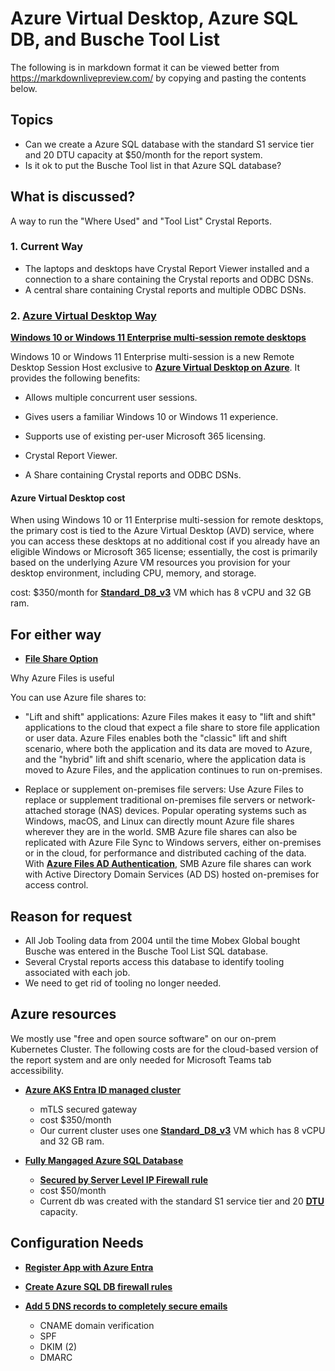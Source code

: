 # Azure Virtual Desktop, Azure SQL DB, and Busche Tool List

The following is in markdown format it can be viewed better from <https://markdownlivepreview.com/> by copying and pasting the contents below.

## Topics

- Can we create a Azure SQL database with the standard S1 service tier and 20 DTU capacity at $50/month for the report system.
- Is it ok to put the Busche Tool list in that Azure SQL database?

## What is discussed?

A way to run the "Where Used" and "Tool List" Crystal Reports.

### 1. Current Way

- The laptops and desktops have Crystal Report Viewer installed and a connection to a share containing the Crystal reports and ODBC DSNs.
- A central share containing Crystal reports and multiple ODBC DSNs.

### 2. **[Azure Virtual Desktop Way](https://learn.microsoft.com/en-us/mem/intune/fundamentals/azure-virtual-desktop-multi-session)**

**[Windows 10 or Windows 11 Enterprise multi-session remote desktops](https://learn.microsoft.com/en-us/mem/intune/fundamentals/azure-virtual-desktop-multi-session)**

Windows 10 or Windows 11 Enterprise multi-session is a new Remote Desktop Session Host exclusive to **[Azure Virtual Desktop on Azure](https://learn.microsoft.com/en-us/azure/virtual-desktop/)**. It provides the following benefits:

- Allows multiple concurrent user sessions.
- Gives users a familiar Windows 10 or Windows 11 experience.
- Supports use of existing per-user Microsoft 365 licensing.

- Crystal Report Viewer.
- A Share containing Crystal reports and ODBC DSNs.

#### Azure Virtual Desktop cost

When using Windows 10 or 11 Enterprise multi-session for remote desktops, the primary cost is tied to the Azure Virtual Desktop (AVD) service, where you can access these desktops at no additional cost if you already have an eligible Windows or Microsoft 365 license; essentially, the cost is primarily based on the underlying Azure VM resources you provision for your desktop environment, including CPU, memory, and storage.

cost: $350/month for **[Standard_D8_v3](https://learn.microsoft.com/en-us/azure/virtual-machines/sizes/general-purpose/dv3-series?tabs=sizebasic)** VM which has 8 vCPU and 32 GB ram.

## For either way

- **[File Share Option](https://learn.microsoft.com/en-us/azure/storage/files/storage-files-introduction#why-azure-files-is-useful)**

Why Azure Files is useful

You can use Azure file shares to:

- "Lift and shift" applications:
Azure Files makes it easy to "lift and shift" applications to the cloud that expect a file share to store file application or user data. Azure Files enables both the "classic" lift and shift scenario, where both the application and its data are moved to Azure, and the "hybrid" lift and shift scenario, where the application data is moved to Azure Files, and the application continues to run on-premises.

- Replace or supplement on-premises file servers:
Use Azure Files to replace or supplement traditional on-premises file servers or network-attached storage (NAS) devices. Popular operating systems such as Windows, macOS, and Linux can directly mount Azure file shares wherever they are in the world. SMB Azure file shares can also be replicated with Azure File Sync to Windows servers, either on-premises or in the cloud, for performance and distributed caching of the data. With **[Azure Files AD Authentication](https://learn.microsoft.com/en-us/azure/storage/files/storage-files-active-directory-overview)**, SMB Azure file shares can work with Active Directory Domain Services (AD DS) hosted on-premises for access control.

## Reason for request

- All Job Tooling data from 2004 until the time Mobex Global bought Busche was entered in the Busche Tool List SQL database.
- Several Crystal reports access this database to identify tooling associated with each job.
- We need to get rid of tooling no longer needed.

## Azure resources

We mostly use "free and open source software" on our on-prem Kubernetes Cluster.  The following costs are for the cloud-based version of the report system and are only needed for Microsoft Teams tab accessibility.

- **[Azure AKS Entra ID managed cluster](https://learn.microsoft.com/en-us/azure/aks/enable-authentication-microsoft-entra-id)**
  - mTLS secured gateway
  - cost $350/month
  - Our current cluster uses one **[Standard_D8_v3](https://learn.microsoft.com/en-us/azure/virtual-machines/sizes/general-purpose/dv3-series?tabs=sizebasic)** VM which has 8 vCPU and 32 GB ram.

- **[Fully Mangaged Azure SQL Database](https://learn.microsoft.com/en-us/sql/sql-server/sql-docs-navigation-guide?view=sql-server-ver16#applies-to)**
  - **[Secured by Server Level IP Firewall rule](https://learn.microsoft.com/en-us/azure/azure-sql/database/firewall-create-server-level-portal-quickstart?view=azuresql)**
  - cost $50/month
  - Current db was created with the standard S1 service tier and 20 **[DTU](https://learn.microsoft.com/en-us/azure/azure-sql/database/service-tiers-dtu?view=azuresql#database-transaction-units-dtus)** capacity.

## Configuration Needs

- **[Register App with Azure Entra](https://auth0.com/docs/authenticate/identity-providers/enterprise-identity-providers/azure-active-directory/v2)**

- **[Create Azure SQL DB firewall rules](https://learn.microsoft.com/en-us/azure/azure-sql/database/firewall-create-server-level-portal-quickstart?view=azuresql)**

- **[Add 5 DNS records to completely secure emails](https://help.mailtrap.io/article/79-dns-records#why)**

  - CNAME domain verification
  - SPF
  - DKIM (2)
  - DMARC
